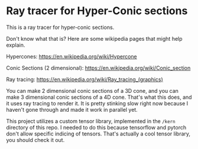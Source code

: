# Ray tracer for Hyper-Conic sections

This is a ray tracer for hyper-conic sections.

Don't know what that is? Here are some wikipedia pages that might help explain.

Hypercones:
https://en.wikipedia.org/wiki/Hypercone

Conic Sections (2 dimensional):
https://en.wikipedia.org/wiki/Conic_section

Ray tracing:
https://en.wikipedia.org/wiki/Ray_tracing_(graphics)

You can make 2 dimensional conic sections of a 3D cone, and you can make 3 dimensional conic sections of a 4D cone. That's what this does, and it uses ray tracing to render it. It is pretty stinking slow right now because I haven't gone through and made it work in parallel yet.

This project utilizes a custom tensor library, implemented in the `/kern` directory of this repo. I needed to do this because tensorflow and pytorch don't allow specific indicing of tensors. That's actually a cool tensor library, you should check it out.
